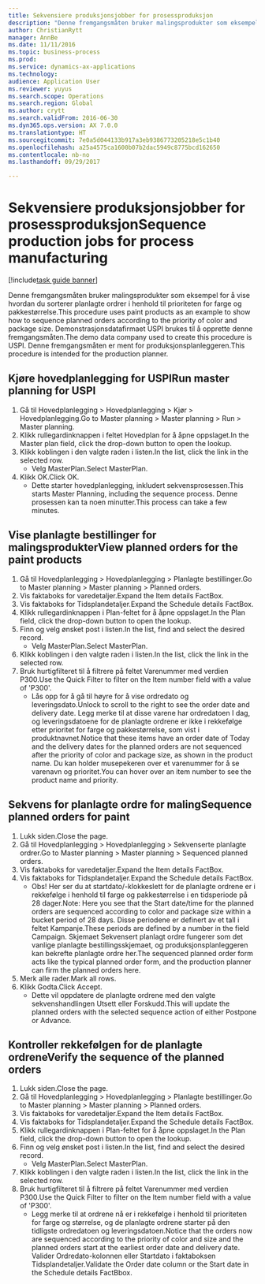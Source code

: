 ```yaml
--- 
title: Sekvensiere produksjonsjobber for prosessproduksjon
description: "Denne fremgangsmåten bruker malingsprodukter som eksempel for å vise hvordan du sorterer planlagte ordrer i henhold til prioriteten for farge og pakkestørrelse."
author: ChristianRytt
manager: AnnBe
ms.date: 11/11/2016
ms.topic: business-process
ms.prod: 
ms.service: dynamics-ax-applications
ms.technology: 
audience: Application User
ms.reviewer: yuyus
ms.search.scope: Operations
ms.search.region: Global
ms.author: crytt
ms.search.validFrom: 2016-06-30
ms.dyn365.ops.version: AX 7.0.0
ms.translationtype: HT
ms.sourcegitcommit: 7e0a5d044133b917a3eb9386773205218e5c1b40
ms.openlocfilehash: a25a4575ca1600b07b2dac5949c8775bcd162650
ms.contentlocale: nb-no
ms.lasthandoff: 09/29/2017

---
```

# <a name="sequence-production-jobs-for-process-manufacturing"></a><span data-ttu-id="d3703-103">Sekvensiere produksjonsjobber for prosessproduksjon</span><span class="sxs-lookup"><span data-stu-id="d3703-103">Sequence production jobs for process manufacturing</span></span>

[!include[task guide banner](../../includes/task-guide-banner.md)]

<span data-ttu-id="d3703-104">Denne fremgangsmåten bruker malingsprodukter som eksempel for å vise hvordan du sorterer planlagte ordrer i henhold til prioriteten for farge og pakkestørrelse.</span><span class="sxs-lookup"><span data-stu-id="d3703-104">This procedure uses paint products as an example to show how to sequence planned orders according to the priority of color and package size.</span></span> <span data-ttu-id="d3703-105">Demonstrasjonsdatafirmaet USPI brukes til å opprette denne fremgangsmåten.</span><span class="sxs-lookup"><span data-stu-id="d3703-105">The demo data company used to create this procedure is USPI.</span></span> <span data-ttu-id="d3703-106">Denne fremgangsmåten er ment for produksjonsplanleggeren.</span><span class="sxs-lookup"><span data-stu-id="d3703-106">This procedure is intended for the production planner.</span></span>


## <a name="run-master-planning-for-uspi"></a><span data-ttu-id="d3703-107">Kjøre hovedplanlegging for USPI</span><span class="sxs-lookup"><span data-stu-id="d3703-107">Run master planning for USPI</span></span>
1. <span data-ttu-id="d3703-108">Gå til Hovedplanlegging > Hovedplanlegging > Kjør > Hovedplanlegging.</span><span class="sxs-lookup"><span data-stu-id="d3703-108">Go to Master planning > Master planning > Run > Master planning.</span></span>
2. <span data-ttu-id="d3703-109">Klikk rullegardinknappen i feltet Hovedplan for å åpne oppslaget.</span><span class="sxs-lookup"><span data-stu-id="d3703-109">In the Master plan field, click the drop-down button to open the lookup.</span></span>
3. <span data-ttu-id="d3703-110">Klikk koblingen i den valgte raden i listen.</span><span class="sxs-lookup"><span data-stu-id="d3703-110">In the list, click the link in the selected row.</span></span>
    * <span data-ttu-id="d3703-111">Velg MasterPlan.</span><span class="sxs-lookup"><span data-stu-id="d3703-111">Select MasterPlan.</span></span>  
4. <span data-ttu-id="d3703-112">Klikk OK.</span><span class="sxs-lookup"><span data-stu-id="d3703-112">Click OK.</span></span>
    * <span data-ttu-id="d3703-113">Dette starter hovedplanlegging, inkludert sekvensprosessen.</span><span class="sxs-lookup"><span data-stu-id="d3703-113">This starts Master Planning, including the sequence process.</span></span> <span data-ttu-id="d3703-114">Denne prosessen kan ta noen minutter.</span><span class="sxs-lookup"><span data-stu-id="d3703-114">This process can take a few minutes.</span></span>  

## <a name="view-planned-orders-for-the-paint-products"></a><span data-ttu-id="d3703-115">Vise planlagte bestillinger for malingsprodukter</span><span class="sxs-lookup"><span data-stu-id="d3703-115">View planned orders for the paint products</span></span>
1. <span data-ttu-id="d3703-116">Gå til Hovedplanlegging > Hovedplanlegging > Planlagte bestillinger.</span><span class="sxs-lookup"><span data-stu-id="d3703-116">Go to Master planning > Master planning > Planned orders.</span></span>
2. <span data-ttu-id="d3703-117">Vis faktaboks for varedetaljer.</span><span class="sxs-lookup"><span data-stu-id="d3703-117">Expand the Item details FactBox.</span></span>
3. <span data-ttu-id="d3703-118">Vis faktaboks for Tidsplandetaljer.</span><span class="sxs-lookup"><span data-stu-id="d3703-118">Expand the Schedule details FactBox.</span></span>
4. <span data-ttu-id="d3703-119">Klikk rullegardinknappen i Plan-feltet for å åpne oppslaget.</span><span class="sxs-lookup"><span data-stu-id="d3703-119">In the Plan field, click the drop-down button to open the lookup.</span></span>
5. <span data-ttu-id="d3703-120">Finn og velg ønsket post i listen.</span><span class="sxs-lookup"><span data-stu-id="d3703-120">In the list, find and select the desired record.</span></span>
    * <span data-ttu-id="d3703-121">Velg MasterPlan.</span><span class="sxs-lookup"><span data-stu-id="d3703-121">Select MasterPlan.</span></span>  
6. <span data-ttu-id="d3703-122">Klikk koblingen i den valgte raden i listen.</span><span class="sxs-lookup"><span data-stu-id="d3703-122">In the list, click the link in the selected row.</span></span>
7. <span data-ttu-id="d3703-123">Bruk hurtigfilteret til å filtrere på feltet Varenummer med verdien P300.</span><span class="sxs-lookup"><span data-stu-id="d3703-123">Use the Quick Filter to filter on the Item number field with a value of 'P300'.</span></span>
    * <span data-ttu-id="d3703-124">Lås opp for å gå til høyre for å vise ordredato og leveringsdato.</span><span class="sxs-lookup"><span data-stu-id="d3703-124">Unlock to scroll to the right to see the order date and delivery date.</span></span> <span data-ttu-id="d3703-125">Legg merke til at disse varene har ordredatoen I dag, og leveringsdatoene for de planlagte ordrene er ikke i rekkefølge etter prioritet for farge og pakkestørrelse, som vist i produktnavnet.</span><span class="sxs-lookup"><span data-stu-id="d3703-125">Notice that these items have an order date of Today and the delivery dates for the planned orders are not sequenced after the priority of color and package size, as shown in the product name.</span></span> <span data-ttu-id="d3703-126">Du kan holder musepekeren over et varenummer for å se varenavn og prioritet.</span><span class="sxs-lookup"><span data-stu-id="d3703-126">You can hover over an item number to see the product name and priority.</span></span>  

## <a name="sequence-planned-orders-for-paint"></a><span data-ttu-id="d3703-127">Sekvens for planlagte ordre for maling</span><span class="sxs-lookup"><span data-stu-id="d3703-127">Sequence planned orders for paint</span></span>
1. <span data-ttu-id="d3703-128">Lukk siden.</span><span class="sxs-lookup"><span data-stu-id="d3703-128">Close the page.</span></span>
2. <span data-ttu-id="d3703-129">Gå til Hovedplanlegging > Hovedplanlegging > Sekvenserte planlagte ordrer.</span><span class="sxs-lookup"><span data-stu-id="d3703-129">Go to Master planning > Master planning > Sequenced planned orders.</span></span>
3. <span data-ttu-id="d3703-130">Vis faktaboks for varedetaljer.</span><span class="sxs-lookup"><span data-stu-id="d3703-130">Expand the Item details FactBox.</span></span>
4. <span data-ttu-id="d3703-131">Vis faktaboks for Tidsplandetaljer.</span><span class="sxs-lookup"><span data-stu-id="d3703-131">Expand the Schedule details FactBox.</span></span>
    * <span data-ttu-id="d3703-132">Obs!  Her ser du at startdato/-klokkeslett for de planlagte ordrene er i rekkefølge i henhold til farge og pakkestørrelse i en tidsperiode på 28 dager.</span><span class="sxs-lookup"><span data-stu-id="d3703-132">Note: Here you see that the Start date/time for the planned orders are sequenced according to color and package size within a bucket period of 28 days.</span></span> <span data-ttu-id="d3703-133">Disse periodene er definert av et tall i feltet Kampanje.</span><span class="sxs-lookup"><span data-stu-id="d3703-133">These periods are defined by a number in the field Campaign.</span></span> <span data-ttu-id="d3703-134">Skjemaet Sekvensert planlagt ordre fungerer som det vanlige planlagte bestillingsskjemaet, og produksjonsplanleggeren kan bekrefte planlagte ordre her.</span><span class="sxs-lookup"><span data-stu-id="d3703-134">The sequenced planned order form acts like the typical planned order form, and the production planner can firm the planned orders here.</span></span>  
5. <span data-ttu-id="d3703-135">Merk alle rader.</span><span class="sxs-lookup"><span data-stu-id="d3703-135">Mark all rows.</span></span>
6. <span data-ttu-id="d3703-136">Klikk Godta.</span><span class="sxs-lookup"><span data-stu-id="d3703-136">Click Accept.</span></span>
    * <span data-ttu-id="d3703-137">Dette vil oppdatere de planlagte ordrene med den valgte sekvenshandlingen Utsett eller Forskudd.</span><span class="sxs-lookup"><span data-stu-id="d3703-137">This will update the planned orders with the selected sequence action of either Postpone or Advance.</span></span>  

## <a name="verify-the-sequence-of-the-planned-orders"></a><span data-ttu-id="d3703-138">Kontroller rekkefølgen for de planlagte ordrene</span><span class="sxs-lookup"><span data-stu-id="d3703-138">Verify the sequence of the planned orders</span></span>
1. <span data-ttu-id="d3703-139">Lukk siden.</span><span class="sxs-lookup"><span data-stu-id="d3703-139">Close the page.</span></span>
2. <span data-ttu-id="d3703-140">Gå til Hovedplanlegging > Hovedplanlegging > Planlagte bestillinger.</span><span class="sxs-lookup"><span data-stu-id="d3703-140">Go to Master planning > Master planning > Planned orders.</span></span>
3. <span data-ttu-id="d3703-141">Vis faktaboks for varedetaljer.</span><span class="sxs-lookup"><span data-stu-id="d3703-141">Expand the Item details FactBox.</span></span>
4. <span data-ttu-id="d3703-142">Vis faktaboks for Tidsplandetaljer.</span><span class="sxs-lookup"><span data-stu-id="d3703-142">Expand the Schedule details FactBox.</span></span>
5. <span data-ttu-id="d3703-143">Klikk rullegardinknappen i Plan-feltet for å åpne oppslaget.</span><span class="sxs-lookup"><span data-stu-id="d3703-143">In the Plan field, click the drop-down button to open the lookup.</span></span>
6. <span data-ttu-id="d3703-144">Finn og velg ønsket post i listen.</span><span class="sxs-lookup"><span data-stu-id="d3703-144">In the list, find and select the desired record.</span></span>
    * <span data-ttu-id="d3703-145">Velg MasterPlan.</span><span class="sxs-lookup"><span data-stu-id="d3703-145">Select MasterPlan.</span></span>  
7. <span data-ttu-id="d3703-146">Klikk koblingen i den valgte raden i listen.</span><span class="sxs-lookup"><span data-stu-id="d3703-146">In the list, click the link in the selected row.</span></span>
8. <span data-ttu-id="d3703-147">Bruk hurtigfilteret til å filtrere på feltet Varenummer med verdien P300.</span><span class="sxs-lookup"><span data-stu-id="d3703-147">Use the Quick Filter to filter on the Item number field with a value of 'P300'.</span></span>
    * <span data-ttu-id="d3703-148">Legg merke til at ordrene nå er i rekkefølge i henhold til prioriteten for farge og størrelse, og de planlagte ordrene starter på den tidligste ordredatoen og leveringsdatoen.</span><span class="sxs-lookup"><span data-stu-id="d3703-148">Notice that the orders now are sequenced according to the priority of color and size and the planned orders start at the earliest order date and delivery date.</span></span> <span data-ttu-id="d3703-149">Valider Ordredato-kolonnen eller Startdato i faktaboksen Tidsplandetaljer.</span><span class="sxs-lookup"><span data-stu-id="d3703-149">Validate the Order date column or the Start date in the Schedule details FactBbox.</span></span>  


